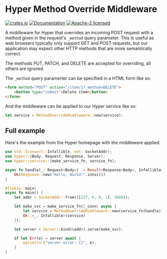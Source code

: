 # Hyper Method Override Middleware

[![crates.io](https://img.shields.io/crates/v/hyper-method-override-middleware.svg)](https://crates.io/crates/hyper-method-override-middleware)
[![Documentation](https://docs.rs/hyper-method-override-middleware/badge.svg)](https://docs.rs/hyper-method-override-middleware)
[![Apache-2 licensed](https://img.shields.io/crates/l/hyper-method-override-middleware.svg)](./LICENCE)
<!-- [![CI](https://github.com/lpil/hyper-method-override-middleware/workflows/CI/badge.svg)](https://github.com/lpil/hyper-method-override-middleware/actions) -->

A middleware for Hyper that overrides an incoming POST request with a method
given in the request's `_method` query parameter. This is useful as web
browsers typically only support GET and POST requests, but our application may
expect other HTTP methods that are more semantically correct.

The methods PUT, PATCH, and DELETE are accepted for overriding, all others
are ignored.

The `_method` query paramerter can be specified in a HTML form like so:

```html
<form method="POST" action="/item/1?_method=DELETE">
    <button type="submit">Delete item</button>
</form>
```

And the middleware can be applied to our Hyper service like so:

```rust
let service = MethodOverrideMiddleware::new(service);
```

## Full example

Here's the example from the Hyper homepage with the middleware applied.

```rust
use std::{convert::Infallible, net::SocketAddr};
use hyper::{Body, Request, Response, Server};
use hyper::service::{make_service_fn, service_fn};

async fn handle(_: Request<Body>) -> Result<Response<Body>, Infallible> {
    Ok(Response::new("Hello, World!".into()))
}

#[tokio::main]
async fn main() {
    let addr = SocketAddr::from(([127, 0, 0, 1], 3000));

    let make_svc = make_service_fn(|_conn| async {
        let service = MethodOverrideMiddleware::new(service_fn(handle));
        Ok::<_, Infallible>(service)
    });

    let server = Server::bind(&addr).serve(make_svc);

    if let Err(e) = server.await {
        eprintln!("server error: {}", e);
    }
}
```
